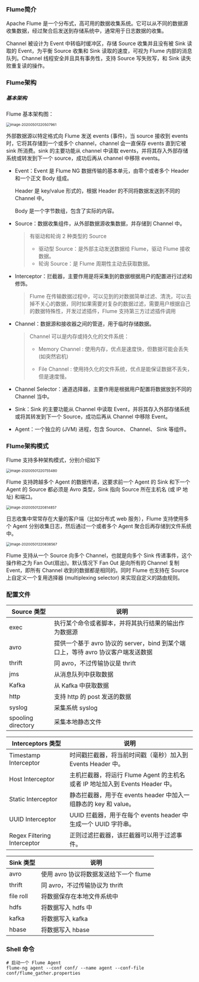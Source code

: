 ### Flume简介

Apache Flume 是一个分布式，高可用的数据收集系统。它可以从不同的数据源收集数据，经过聚合后发送到存储系统中，通常用于日志数据的收集。

Channel 被设计为 Event 中转临时缓冲区，存储 Source 收集并且没有被 Sink 读取的 Event，为平衡 Source 收集和 Sink 读取的速度，可视为 Flume 内部的消息队列。Channel 线程安全并且具有事务性，支持 Source 写失败写，和 Sink 读失败重复读的操作。

### Flume架构

##### 基本架构

Flume 基本架构图：

<img src="/Users/licheng/Documents/Typora/Picture/image-20200501220507961.png" alt="image-20200501220507961" style="zoom:67%;" />

外部数据源以特定格式向 Flume 发送 events (事件)，当 source 接收到 events 时，它将其存储到一个或多个 channel，channel 会一直保存 events 直到它被 sink 所消费。sink 的主要功能从 channel 中读取 events，并将其存入外部存储系统或转发到下一个 source，成功后再从 channel 中移除 events。

* Event：Event 是 Flume NG 数据传输的基本单元，由零个或者多个 Header 和一个正文 Body 组成。

  Header 是 key/value 形式的，根据 Header 的不同将数据发送到不同的 Channel 中。

  Body 是一个字节数组，包含了实际的内容。

* Source：数据收集组件，从外部数据源收集数据，并存储到 Channel 中。

  > 有驱动和轮询 2 种类型的 Source
  >
  > * 驱动型 Source：是外部主动发送数据给 Flume，驱动 Flume 接收数据。
  > * 轮询 Source：是 Flume 周期性主动去获取数据。

* Interceptor：拦截器，主要作用是将采集到的数据根据用户的配置进行过滤和修饰。

  > Flume 在传输数据过程中，可以见到的对数据简单过滤、清洗，可以去掉不关心的数据，同时如果需要对复杂的数据过滤，需要用户根据自己的数据特殊性，开发过滤插件，Flume 支持第三方过滤插件调用

* Channel：数据源和接收器之间的管道，用于临时存储数据。
  > Channel 可以是内存或持久化的文件系统：
  >
  > * Memory Channel : 使用内存，优点是速度快，但数据可能会丢失 (如突然宕机)
  >
  > * File Channel : 使用持久化的文件系统，优点是能保证数据不丢失，但是速度慢。

* Channel Selector：通道选择器，主要作用是根据用户配置将数据放到不同的 Channel 当中。

* Sink：Sink 的主要功能从 Channel 中读取 Event，并将其存入外部存储系统或将其转发到下一个 Source，成功后再从 Channel 中移除 Event。

* Agent：一个独立的 (JVM) 进程，包含 Source、 Channel、 Sink 等组件。

### Flume架构模式

Flume 支持多种架构模式，分别介绍如下

<img src="/Users/licheng/Documents/Typora/Picture/image-20200501220755480.png" alt="image-20200501220755480" style="zoom:67%;" />

Flume 支持跨越多个 Agent 的数据传递，这要求前一个 Agent 的 Sink 和下一个 Agent 的 Source 都必须是 Avro 类型，Sink 指向 Source 所在主机名 (或 IP 地址) 和端口。

<img src="/Users/licheng/Documents/Typora/Picture/image-20200501220814857.png" alt="image-20200501220814857" style="zoom:67%;" />

日志收集中常常存在大量的客户端（比如分布式 web 服务），Flume 支持使用多个 Agent 分别收集日志，然后通过一个或者多个 Agent 聚合后再存储到文件系统中。

<img src="/Users/licheng/Documents/Typora/Picture/image-20200501220838567.png" alt="image-20200501220838567" style="zoom:67%;" />

Flume 支持从一个 Source 向多个 Channel，也就是向多个 Sink 传递事件，这个操作称之为 Fan Out(扇出)。默认情况下 Fan Out 是向所有的 Channel 复制 Event，即所有 Channel 收到的数据都是相同的。同时 Flume 也支持在 Source 上自定义一个复用选择器 (multiplexing selector) 来实现自定义的路由规则。

### 配置文件

| Source 类型        | 说明                                                         |
| ------------------ | ------------------------------------------------------------ |
| exec               | 执行某个命令或者脚本，并将其执行结果的输出作为数据源         |
| avro               | 提供一个基于 avro 协议的 server，bind 到某个端口上，等待 avro 协议客户端发送数据 |
| thrift             | 同 avro，不过传输协议是 thrift                               |
| jms                | 从消息队列中获取数据                                         |
| Kafka              | 从 Kafka 中获取数据                                          |
| http               | 支持 http 的 post 发送的数据                                 |
| syslog             | 采集系统 syslog                                              |
| spooling directory | 采集本地静态文件                                             |

| Interceptors 类型           | 说明                                                         |
| --------------------------- | ------------------------------------------------------------ |
| Timestamp Interceptor       | 时间戳拦截器，将当前时间戳（毫秒）加入到 Events Header 中。  |
| Host Interceptor            | 主机拦截器，将运行 Flume Agent 的主机名或者 IP 地址加入到 Events Header 中。 |
| Static Interceptor          | 静态拦截器，用于在 events header 中加入一组静态的 key 和 value。 |
| UUID Interceptor            | UUID 拦截器，用于在每个 events header 中生成一个 UUID 字符串。 |
| Regex Filtering Interceptor | 正则过滤拦截器，该拦截器可以用于过滤事件。                   |

| Sink 类型 | 说明                                   |
| --------- | -------------------------------------- |
| avro      | 使用 avro 协议将数据发送给下一个 flume |
| thrift    | 同 avro，不过传输协议为 thrift         |
| file roll | 将数据保存在本地文件系统中             |
| hdfs      | 将数据写入 hdfs 中                     |
| kafka     | 将数据写入 kafka                       |
| hbase     | 将数据写入 hbase                       |

### Shell 命令

```shell
# 启动一个 Flume Agent
flume-ng agent --conf conf/ --name agent --conf-file conf/flume_gather.properties
```



